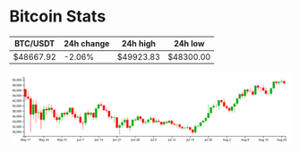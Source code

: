 # Bitcoin Stats

BTC/USDT|24h change|24h high|24h low|
|---|---|---|---|
|$48667.92|-2.06%|$49923.83|$48300.00|

<img src="./chart.svg">
